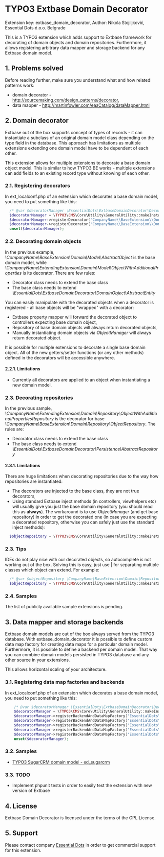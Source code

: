 TYPO3 Extbase Domain Decorator
===========

Extension key: extbase_domain_decorator, Author: Nikola Stojiljković, Essential Dots d.o.o. Belgrade

This is a TYPO3 extension which adds support to Extbase framework for decorating of domain objects and domain repositories. Furthermore, it allows registering arbitrary data mapper and storage backend for any Extbase domain model.

## 1. Problems solved

Before reading further, make sure you understand what and how related patterns work:

* domain decorator - http://sourcemaking.com/design_patterns/decorator,
* data mapper - http://martinfowler.com/eaaCatalog/dataMapper.html

## 2. Domain decorator

Extbase out of the box supports concept of types of records - it can instantiate a subclass of an original domain model class depending on the type field in the database. This approach has limitations as multiple extensions extending one domain model have to be dependent of each other.

This extension allows for multiple extensions to decorate a base domain object model. This is similar to how TYPO3 BE works - multiple extensions can add fields to an existing record type without knowing of each other.

### 2.1. Registering decorators

In ext_localconf.php of an extension which decorates a base domain model, you need to put something like this:

```php
  /* @var $decoratorManager \EssentialDots\ExtbaseDomainDecorator\Decorator\DecoratorManager */
  $decoratorManager = \TYPO3\CMS\Core\Utility\GeneralUtility::makeInstance('EssentialDots\\ExtbaseDomainDecorator\\Decorator\\DecoratorManager');
  $decoratorManager->registerDecorator('CompanyName\\BaseExtension\\Domain\\Model\\AbstractObject', 'CompanyName\\ExtendingExtension\\Domain\\Model\\ObjectWithAdditionalProperties');
  $decoratorManager->registerDecorator('CompanyName\\BaseExtension\\Domain\\Repository\\ObjectRepository', 'CompanyName\\ExtendingExtension\\Domain\\Repository\\ObjectWithAdditionalPropertiesRepository');
  unset($decoratorManager);
```

### 2.2. Decorating domain objects

In the previous example, _\CompanyName\BaseExtension\Domain\Model\AbstractObject_ is the base domain model, while _\CompanyName\ExtendingExtension\Domain\Model\ObjectWithAdditionalProperties_ is its decorator. There are few rules:
* Decorator class needs to extend the base class
* The base class needs to extend _\EssentialDots\ExtbaseDomainDecorator\DomainObject\AbstractEntity_

You can easily manipulate with the decorated objects when a decorator is registered - all base objects will be "wrapped" with a decorator:

* Extbase property mapper will forward the decorated object to controllers expecting base domain object,
* Repository of base domain objects will always return decorated objects,
* Manually instantiating domain objects via _ObjectManager_ will always return decorated object.

It is possible for multiple extensions to decorate a single base domain object. All of the new getters/setter functions (or any other methods) defined in the decorators will be accessible anywhere.

#### 2.2.1. Limitations

* Currently all decorators are applied to an object when instantiating a new domain model.

### 2.3. Decorating repositories

In the previous sample, _\CompanyName\ExtendingExtension\Domain\Repository\ObjectWithAdditionalPropertiesRepository_ is the decorator for base _\CompanyName\BaseExtension\Domain\Repository\ObjectRepository_. The rules are:

* Decorator class needs to extend the base class
* The base class needs to extend _\EssentialDots\ExtbaseDomainDecorator\Persistence\AbstractRepository_

#### 2.3.1. Limitations

There are huge limitations when decorating repositories due to the way how repositories are instantiated:

* The decorators are injected to the base class, they are not true decorators,
* Using standard Extbase inject methods (in controllers, viewhelpers etc) will usually give you just the base domain repository (you should read this as **always**). The workaround is to use _ObjectManager_ (and get base repository) in order to get the decorated one (in case you are expecting a decorated repository, otherwise you can safely just use the standard inject methods):
```php
  $objectRepository = \TYPO3\CMS\Core\Utility\GeneralUtility::makeInstance('TYPO3\\CMS\\Extbase\\Object\\ObjectManager')->get('CompanyName\\BaseExtension\\Domain\\Repository\\ObjectRepository');
```

### 2.3. Tips

IDEs do not play nice with our decorated objects, so autocomplete is not working out of the box. Solving this is easy, just use | for separating multiple classes which object can extend. For example:

```php
  /* @var $objectRepository \CompanyName\BaseExtension\Domain\Repository\ObjectRepository|\CompanyName\ExtendingExtension\Domain\Repository\ObjectWithAdditionalPropertiesRepository */
  $objectRepository = \TYPO3\CMS\Core\Utility\GeneralUtility::makeInstance('TYPO3\\CMS\\Extbase\\Object\\ObjectManager')->get('CompanyName\\BaseExtension\\Domain\\Repository\\ObjectRepository');
```

### 2.4. Samples

The list of publicly available sample extensions is pending.

## 3. Data mapper and storage backends

Extbase domain models are out of the box always served from the TYPO3 database. With extbase_domain_decorator it is possible to define custom data map factory for creating data maps for a particular domain model. Furthermore, it is possible to define a backend per domain model. That way you can combine domain models persisted in TYPO3 database and any other source in your extensions.

This allows horizontal scaling of your architecture.

### 3.1. Registering data map factories and backends

In ext_localconf.php of an extension which decorates a base domain model, you need to put something like this:

```php
	/* @var $decoratorManager \EssentialDots\ExtbaseDomainDecorator\Decorator\DecoratorManager */
	$decoratorManager = \TYPO3\CMS\Core\Utility\GeneralUtility::makeInstance("EssentialDots\\ExtbaseDomainDecorator\\Decorator\\DecoratorManager");
	$decoratorManager->registerBackendAndDataMapFactory('EssentialDots\\EdSugarcrm\\Domain\\Model\\Account', 'EssentialDots\\EdSugarcrm\\Persistence\\Generic\\Backend', 'EssentialDots\\EdSugarcrm\\Persistence\\Mapper\\DataMapFactory');
	$decoratorManager->registerBackendAndDataMapFactory('EssentialDots\\EdSugarcrm\\Domain\\Model\\Email', 'EssentialDots\\EdSugarcrm\\Persistence\\Generic\\Backend', 'EssentialDots\\EdSugarcrm\\Persistence\\Mapper\\DataMapFactory');
	$decoratorManager->registerBackendAndDataMapFactory('EssentialDots\\EdSugarcrm\\Domain\\Model\\EmailAddress', 'EssentialDots\\EdSugarcrm\\Persistence\\Generic\\Backend', 'EssentialDots\\EdSugarcrm\\Persistence\\Mapper\\DataMapFactory');
	$decoratorManager->registerBackendAndDataMapFactory('EssentialDots\\EdSugarcrm\\Domain\\Model\\SupportCase', 'EssentialDots\\EdSugarcrm\\Persistence\\Generic\\Backend', 'EssentialDots\\EdSugarcrm\\Persistence\\Mapper\\DataMapFactory');
	$decoratorManager->registerBackendAndDataMapFactory('EssentialDots\\EdSugarcrm\\Domain\\Model\\User', 'EssentialDots\\EdSugarcrm\\Persistence\\Generic\\Backend', 'EssentialDots\\EdSugarcrm\\Persistence\\Mapper\\DataMapFactory');
	unset($decoratorManager);
```

### 3.2. Samples

* [TYPO3 SugarCRM domain model - ed_sugarcrm](https://github.com/nstojiljkovic/ed_sugarcrm/)

### 3.3. TODO

* Implement phpunit tests in order to easily test the extension with new version of Extbase

## 4. License

Extbase Domain Decorator is licensed under the terms of the GPL License.

## 5. Support

Please contact company [Essential Dots](http://www.essentialdots.com/) in order to get commercial support for this extension.
